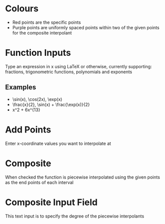 # Colours

- Red points are the specific points
- Purple points are uniformly spaced points within two of the given points for the composite interpolant

# Function Inputs

Type an expression in x using LaTeX or otherwise, currently supporting: fractions, trigonometric functions, polynomials and exponents

## Examples

- \sin(x), \cos(2x), \exp(x)
- \frac{x}{2}, \sin(x) + \frac{\exp(x)}{2}
- x^2 + 6x^{13}

# Add Points

Enter x-coordinate values you want to interpolate at

# Composite

When checked the function is piecewise interpolated using the given points as the end points of each interval

# Composite Input Field

This text input is to specify the degree of the piecewise interpolants 

